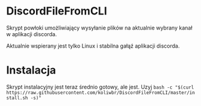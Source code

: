 # DiscordFileFromCLI
Skrypt powłoki umożliwiający wysyłanie plików na aktualnie wybrany kanał w aplikacji discorda.

Aktualnie wspierany jest tylko Linux i stabilna gałąź aplikacji discorda. 

# Instalacja
Skrypt instalacyjny jest teraz średnio gotowy, ale jest.
Uzyj `bash -c "$(curl https://raw.githubusercontent.com/koliwbr/DiscordFileFromCLI/master/install.sh -s)" `